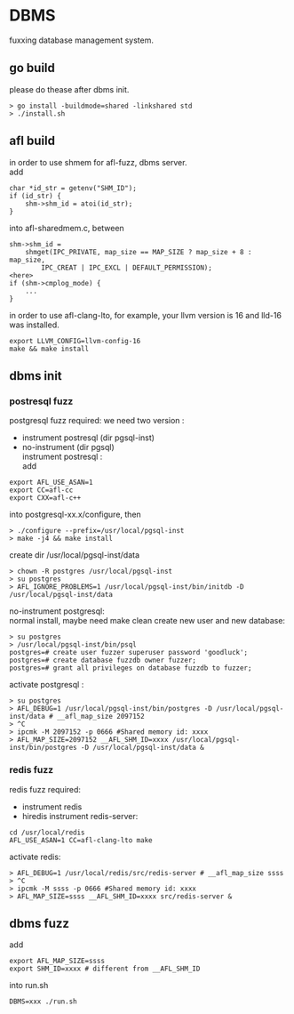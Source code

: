 # DBMS
fuxxing database management system.
## go build
please do thease after dbms init.
``` shell
> go install -buildmode=shared -linkshared std
> ./install.sh
```
## afl build
in order to use shmem for afl-fuzz, dbms server.<br>
add
``` shell
char *id_str = getenv("SHM_ID");
if (id_str) {
    shm->shm_id = atoi(id_str);
}
```
into afl-sharedmem.c, between 
``` shell
shm->shm_id =
    shmget(IPC_PRIVATE, map_size == MAP_SIZE ? map_size + 8 : map_size,
        IPC_CREAT | IPC_EXCL | DEFAULT_PERMISSION);
<here>
if (shm->cmplog_mode) {
    ...
}
```
in order to use afl-clang-lto, for example, your llvm version is 16 and lld-16 was installed.
``` shell
export LLVM_CONFIG=llvm-config-16
make && make install
```
## dbms init
### postresql fuzz
postgresql fuzz required: 
we need two version : 
- instrument postresql (dir pgsql-inst)
- no-instrument (dir pgsql)<br>
instrument postresql :<br>add 
``` shell
export AFL_USE_ASAN=1
export CC=afl-cc
export CXX=afl-c++
```
into postgresql-xx.x/configure, then
``` shell
> ./configure --prefix=/usr/local/pgsql-inst
> make -j4 && make install
```
create dir /usr/local/pgsql-inst/data<br>
``` shell
> chown -R postgres /usr/local/pgsql-inst
> su postgres
> AFL_IGNORE_PROBLEMS=1 /usr/local/pgsql-inst/bin/initdb -D /usr/local/pgsql-inst/data
```
no-instrument postgresql:<br>
normal install, maybe need make clean
create new user and new database:<br>
``` shell
> su postgres
> /usr/local/pgsql-inst/bin/psql
postgres=# create user fuzzer superuser password 'goodluck';
postgres=# create database fuzzdb owner fuzzer;
postgres=# grant all privileges on database fuzzdb to fuzzer;
```
activate postgresql : 
``` shell
> su postgres
> AFL_DEBUG=1 /usr/local/pgsql-inst/bin/postgres -D /usr/local/pgsql-inst/data # __afl_map_size 2097152
> ^C
> ipcmk -M 2097152 -p 0666 #Shared memory id: xxxx
> AFL_MAP_SIZE=2097152 __AFL_SHM_ID=xxxx /usr/local/pgsql-inst/bin/postgres -D /usr/local/pgsql-inst/data &
```
### redis fuzz
redis fuzz required:
- instrument redis
- hiredis
instrument redis-server:
``` shell
cd /usr/local/redis
AFL_USE_ASAN=1 CC=afl-clang-lto make 
```
activate redis: 
``` shell
> AFL_DEBUG=1 /usr/local/redis/src/redis-server # __afl_map_size ssss
> ^C
> ipcmk -M ssss -p 0666 #Shared memory id: xxxx
> AFL_MAP_SIZE=ssss __AFL_SHM_ID=xxxx src/redis-server &
```
## dbms fuzz
add
``` shell
export AFL_MAP_SIZE=ssss
export SHM_ID=xxxx # different from __AFL_SHM_ID
```
into run.sh

``` shell
DBMS=xxx ./run.sh
```
